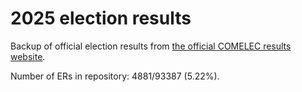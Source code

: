 # 2025 election results

Backup of official election results from [the official COMELEC results website](https://2025electionresults.comelec.gov.ph).




Number of ERs in repository: 4881/93387 (5.22%).
